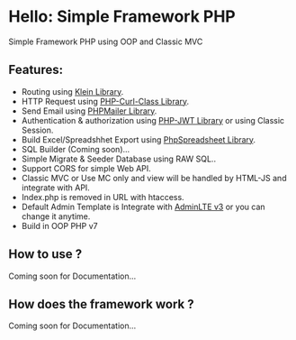 # Hello: Simple Framework PHP
Simple Framework PHP using OOP and Classic MVC

## Features:
- Routing using [Klein Library](https://github.com/klein/klein.php).
- HTTP Request using [PHP-Curl-Class Library](https://github.com/php-curl-class/php-curl-class).
- Send Email using [PHPMailer Library](https://github.com/PHPMailer/PHPMailer).
- Authentication & authorization using [PHP-JWT Library](https://github.com/firebase/php-jwt) or using Classic Session.
- Build Excel/Spreadshhet Export using [PhpSpreadsheet Library](https://github.com/PHPOffice/PhpSpreadsheet).
- SQL Builder (Coming soon)...
- Simple Migrate & Seeder Database using RAW SQL..
- Support CORS for simple Web API.
- Classic MVC or Use MC only and view will be handled by HTML-JS and integrate with API.
- Index.php is removed in URL with htaccess.
- Default Admin Template is Integrate with [AdminLTE v3](https://github.com/ColorlibHQ/AdminLTE) or you can change it anytime.
- Build in OOP PHP v7

## How to use ?
Coming soon for Documentation...

## How does the framework work ?
Coming soon for Documentation...
